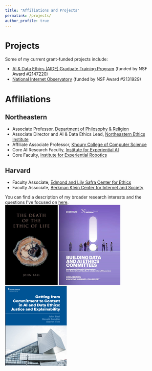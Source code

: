 ```yaml
---
title: "Affiliations and Projects"
permalink: /projects/
author_profile: true
---
```

# Projects
Some of my current grant-funded projects include:
- [AI & Data Ethics (AIDE) Graduate Training Program](https://cssh.northeastern.edu/ethics/summer-grad-training-program/) (funded by NSF Award #2147220)
- [National Internet Observatory](https://nationalinternetobservatory.org/) (funded by NSF Award #2131929)


# Affiliations

## Northeastern
- Associate Professor, [Department of Philosophy & Religion](https://cssh.northeastern.edu/philosophy/)
- Associate Director and AI & Data Ethics Lead, [Northeastern Ethics Institute](https://cssh.northeastern.edu/ethics/)
- Affiliate Associate Professor, [Khoury College of Computer Science](https://www.khoury.northeastern.edu/)
- Core AI Research Faculty, [Institute for Experiential AI](https://ai.northeastern.edu/)
- Core Faculty, [Institute for Experiential Robotics](https://robotics.northeastern.edu/)

## Harvard
- Faculty Associate, [Edmond and Lily Safra Center for Ethics](https://ethics.harvard.edu/)
- Faculty Associate, [Berkman Klein Center for Internet and Society](https://cyber.harvard.edu/)



You can find a description of my broader research interests and the questions I've focused on [here](/projects/).  
[<img src='/images/deathlife.png'>](https://www.amazon.com/Death-Ethic-Life-John-Basl/dp/0190923873) [<img src='/images/committees.png'>](/files/ethicscommittees.pdf) [<img src='/images/committmenttocontent.png'>](/files/operationalization.pdf)
 
<!---Something about NIO and a link here--->
